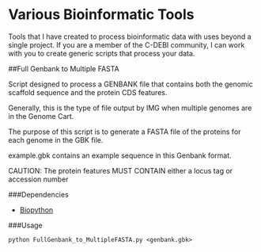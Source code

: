 Various Bioinformatic Tools
===========================

Tools that I have created to process bioinformatic data with uses beyond a single project. 
If you are a member of the C-DEBI community, I can work with you to create generic scripts that process your data. 

##Full Genbank to Multiple FASTA

Script designed to process a GENBANK file that contains both the genomic scaffold sequence and the protein CDS features. 

Generally, this is the type of file output by IMG when multiple genomes are in the Genome Cart.

The purpose of this script is to generate a FASTA file of the proteins for each genome in the GBK file.

example.gbk contains an example sequence in this Genbank format.

CAUTION: The protein features MUST CONTAIN either a locus tag or accession number

###Dependencies

* [Biopython](http://biopython.org/wiki/Download)

###Usage
```
python FullGenbank_to_MultipleFASTA.py <genbank.gbk>
```
